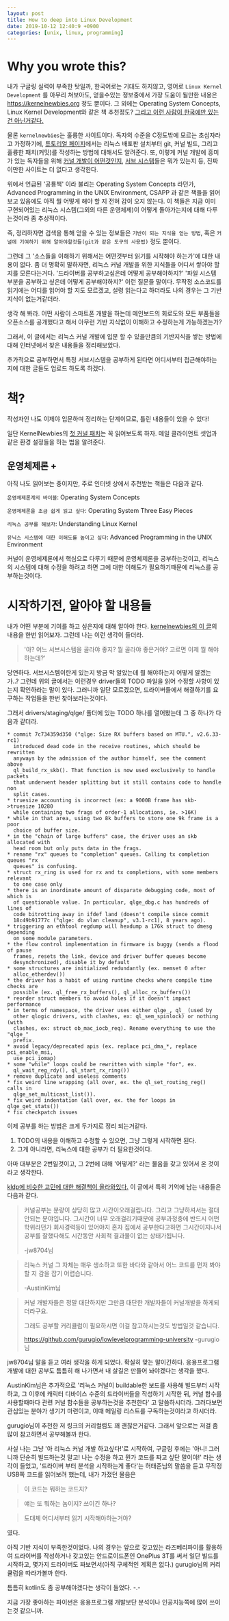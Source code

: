 ```yaml
---
layout: post
title: How to deep into Linux Development
date: 2019-10-12 12:40:9 +0900
categories: [unix, linux, programming]
---
```


# Why you wrote this?

내가 구글링 실력이 부족한 탓일까, 한국어로는 기대도 하지않고, 영어로 `Linux Kernel Development`  를 아무리 쳐보아도, 얻을수있는 정보중에서 가장 도움이 될만한 내용은 <https://kernelnewbies.org> 정도 뿐이다. 그 외에는 Operating System Concepts, Linux Kernel Development와 같은 책 추천정도? [그리고 이런 사람이 한국에만 있는건 아닌거같다.](https://stackoverflow.com/questions/8865731/how-to-get-started-with-linux-kernel-development/12818021)

물론 `kernelnewbies`는 훌륭한 사이트이다. 독자의 수준을 C정도밖에 모르는 초심자라고 가정하기에, [튜토리얼 페이지](https://kernelnewbies.org/FirstKernelPatch)에서는 리눅스 배포판 설치부터 git, 커널 빌드, 그리고 훌륭한 패치(커밋)를 작성하는 방법에 대해서도 알려준다. 또, 이렇게 커널 개발에 흥미가 있는 독자들을 위해 [커널 개발이 어떤것인지](https://kernelnewbies.org/KernelDevViewpoint), [서브 시스템](https://kernelnewbies.org/Documentation/Subsystems)들은 뭐가 있는지 등, 진짜 이만한 사이트는 더 없다고 생각한다.

위에서 언급된 '공룡책' 이라 불리는 Operating System Concepts 라던가, Advanced Programming in the UNIX Environment, CSAPP 과 같은 책들을 읽어보고 있음에도 아직 뭘 어떻게 해야 할 지 전혀 감이 오지 않는다. 이 책들은 지금 이미 구현되어있는 리눅스 시스템(그외의 다른 운영체제)이 어떻게 돌아가는지에 대해 다루는것이라 좀 추상적이다.

즉, 정리하자면 검색을 통해 얻을 수 있는 정보들은 `기반이 되는 지식을 얻는 방법`, 혹은 `커널에 기여하기 위해 알아야할것들(git과 같은 도구의 사용법)` 정도 뿐이다. 

그런데 그 '소스들을 이해하기 위해서는 어떤것부터 읽기를 시작해야 하는가'에 대한 내용이 없다. 좀 더 명확히 말하자면, 리눅스 커널 개발을 위한 지식들을 어디서 쌓아야 할지를 모른다는거다. '드라이버를 공부하고싶은데 어떻게 공부해야하지?' '파일 시스템 부분을 공부하고 싶은데 어떻게 공부해야하지?' 이런 질문들 말이다. 무작정 소스코드를 읽기에는 어디를 읽어야 할 지도 모르겠고, 설령 읽는다고 하더라도 나의 경우는 그 기반 지식이 없는거같더라.

생각 해 봐라. 어떤 사람이 스마트폰 개발을 하는데 메인보드의 회로도와 모든 부품들을 오픈소스를 공개했다고 해서 아무런 기반 지식없이 이해하고 수정하는게 가능하겠는가?

그래서, 이 글에서는 리눅스 커널 개발에 입문 할 수 있을만큼의 기반지식을 쌓는 방법에 대해 인터넷에서 찾은 내용들을 정리해보았다.

추가적으로 공부하면서 특정 서브시스템을 공부하게 된다면 어디서부터 접근해야하는지에 대한 글들도 업로드 하도록 하겠다.

# 책?

작성자인 나도 이제야 입문하며 정리하는 단계이므로, 틀린 내용들이 있을 수 있다!

일단 KernelNewbies의 [첫 커널 패치](https://kernelnewbies.org/FirstKernelPatch)는 꼭 읽어보도록 하자. 메일 클라이언트 셋업과 같은 환경 설정들을 하는 법을 알려준다.

## 운영체제론 + 

아직 나도 읽어보는 중이지만, 주로 인터넷 상에서 추천받는 책들은 다음과 같다.

`운영체제론계의 바이블`: Operating System Concepts

`운영체제론을 조금 쉽게 읽고 싶다`: Operating System Three Easy Pieces

`리눅스 공부를 해보자`: Understanding Linux Kernel

`유닉스 시스템에 대한 이해도를 높이고 싶다`: Advanced Programming in the UNIX Environment 

커널이 운영체제론에서 핵심으로 다루기 때문에 운영체제론을 공부하는것이고, 리눅스의 시스템에 대해 수정을 하려고 하면 그에 대한 이해도가 필요하기때문에 리눅스를 공부하는것이다.

# 시작하기전, 알아야 할 내용들

내가 어떤 부분에 기여를 하고 싶은지에 대해 알아야 한다. [kernelnewbies의 이 글](https://kernelnewbies.org/StartKernelHacking)의 내용을 한번 읽어보자. 그런데 나는 이런 생각이 들더라. 

>   '아? 어느 서브시스템을 골라야 좋지? 뭘 골라야 좋은거야? 고르면 이제 뭘 해야하는데?'

당연하다. 서브시스템이란게 있는지 방금 막 알았는데 뭘 해야하는지 어떻게 알겠는가..? 그런데 위의 글에서는 이런경우 driver들의 TODO 파일을 읽어 수정할 사항이 있는지 확인하라는 말이 있다. 그러니까 일단 모르겠으면, 드라이버들에서 해결하기를 요구하는 작업들을 한번 찾아보라는것이다.



그래서 drivers/staging/qlge/ 폴더에 있는 TODO 하나를 열어봤는데 그 중 하나가 다음과 같더라.

```
* commit 7c734359d350 ("qlge: Size RX buffers based on MTU.", v2.6.33-rc1)
  introduced dead code in the receive routines, which should be rewritten
  anyways by the admission of the author himself, see the comment above
  ql_build_rx_skb(). That function is now used exclusively to handle packets
  that underwent header splitting but it still contains code to handle non
  split cases.
* truesize accounting is incorrect (ex: a 9000B frame has skb->truesize 10280
  while containing two frags of order-1 allocations, ie. >16K)
* while in that area, using two 8k buffers to store one 9k frame is a poor
  choice of buffer size.
* in the "chain of large buffers" case, the driver uses an skb allocated with
  head room but only puts data in the frags.
* rename "rx" queues to "completion" queues. Calling tx completion queues "rx
  queues" is confusing.
* struct rx_ring is used for rx and tx completions, with some members relevant
  to one case only
* there is an inordinate amount of disparate debugging code, most of which is
  of questionable value. In particular, qlge_dbg.c has hundreds of lines of
  code bitrotting away in ifdef land (doesn't compile since commit
  18c49b91777c ("qlge: do vlan cleanup", v3.1-rc1), 8 years ago).
* triggering an ethtool regdump will hexdump a 176k struct to dmesg depending
  on some module parameters.
* the flow control implementation in firmware is buggy (sends a flood of pause
  frames, resets the link, device and driver buffer queues become
  desynchronized), disable it by default
* some structures are initialized redundantly (ex. memset 0 after
  alloc_etherdev())
* the driver has a habit of using runtime checks where compile time checks are
  possible (ex. ql_free_rx_buffers(), ql_alloc_rx_buffers())
* reorder struct members to avoid holes if it doesn't impact performance
* in terms of namespace, the driver uses either qlge_, ql_ (used by
  other qlogic drivers, with clashes, ex: ql_sem_spinlock) or nothing (with
  clashes, ex: struct ob_mac_iocb_req). Rename everything to use the "qlge_"
  prefix.
* avoid legacy/deprecated apis (ex. replace pci_dma_*, replace pci_enable_msi,
  use pci_iomap)
* some "while" loops could be rewritten with simple "for", ex.
  ql_wait_reg_rdy(), ql_start_rx_ring())
* remove duplicate and useless comments
* fix weird line wrapping (all over, ex. the ql_set_routing_reg() calls in
  qlge_set_multicast_list()).
* fix weird indentation (all over, ex. the for loops in qlge_get_stats())
* fix checkpatch issues
```



이제 공부를 하는 방법은 크게 두가지로 정리 되는거같다.

1.  TODO의 내용을 이해하고 수정할 수 있으면, 그냥 그렇게 시작하면 된다.
2.  그게 아니라면, 리눅스에 대한 공부가 더 필요한것이다.

아마 대부분은 2번일것이고, 그 2번에 대해 '어떻게?' 라는 물음을 갖고 있어서 온 것이라고 생각한다.

[kldp에 비슷한 고민에 대한 해결책이 올라와있다.](https://kldp.org/node/159615) 이 글에서 특히 기억에 남는 내용들은 다음과 같다.

>커널공부는 분량이 상당히 많고 시간이오래걸립니다. 그리고 그냥하셔서는 절대안되는 분야입니다. 그시간이 너무 오래걸리기때문에 공부과정중에 반드시 어떤 학위라던가 회사경력등이 있어야지 혼자 집에서 공부한다고하면 그시간이지나서 공부를 잘했다해도 시간동안 사회적 결과물이 없는 상태가됩니다.
>
>-jw8704님

>   리눅스 커널 그 자체는 매우 생소하고 또한 바다와 같아서 어느 코드를 먼저 봐야 할 지 감을 잡기 어렵습니다.
>
>   -AustinKim님

>   커널 개발자들은 정말 대단하지만 그만큼 대단한 개발자들이 커널개발을 하게되더라구요.
>
>   그래도 공부할 커리큘럼이 필요하시면 이걸 참고하시는것도 방법일것 같습니다.
>
>   <https://github.com/gurugio/lowlevelprogramming-university>
>   -gurugio님

jw8704님 말을 듣고 여러 생각을 하게 되었다. 확실히 맞는 말이긴하다. 응용프로그램 개발에 대한 공부도 틈틈히 해 나가면서 내 살길은 만들어 놔야겠다는 생각을 했다.

AustinKim님은 추가적으로 '리눅스 커널이 buildable한 보드를 사용해 빌드부터 시작하고, 그 이후에 캐릭터 디바이스 수준의 드라이버들을 작성하기 시작한 뒤, 커널 함수를 사용할때마다 관련 커널 함수들을 공부하는것을 추천한다' 고 말씀하시더라. 그러다보면 관심있는 분야가 생기기 마련이고, 이때 메일링 리스트를 구독하는것이라고 하시더라.

gurugio님이 추천한 저 링크의 커리컬럼도 꽤 괜찮은거같다. 그래서 앞으로는 저걸 좀 많이 참고하면서 공부해볼까 한다.



사실 나는 그냥 '아 리눅스 커널 개발 하고싶다!'로 시작하여, 구글링 후에는 '아니! 그러니까 단순히 빌드하는것 말고! 나는 수정을 하고 뭔가 코드를 짜고 싶단 말이야!' 라는 생각이 들었고, '드라이버 부터 분석을 시작하는게 좋다'는 허태준님의 말씀을 듣고 무작정 USB쪽 코드를 읽어보려 했는데, 내가 가졌던 물음은

>   이 코드는 뭐하는 코드지?

>   얘는 또 뭐하는 놈이지? 쓰이긴 하나?

>   도대체 어디서부터 읽기 시작해야하는거야?

였다.



아직 기반 지식이 부족한것이었다. 나의 경우는 앞으로 갖고있는 라즈베리파이를 활용하여 드라이버를 작성하거나 갖고있는 안드로이드폰인 OnePlus 3T를 써서 일단 빌드를 시작하고, 몇가지 드라이버도 짜보면서(아직 구체적인 계획은 없다.) gurugio님의 커리큘럼을 따라가볼까 한다.

틈틈히 kotlin도 좀 공부해야겠다는 생각이 들었다. -.-

지금 가장 좋아하는 파이썬은 응용프로그램 개발보단 분석이나 인공지능쪽에 많이 쓰이는것 같으니까.